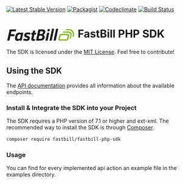[![Latest Stable Version](https://poser.pugx.org/fastbill/fastbill-php-sdk/v/stable)](https://packagist.org/packages/fastbill/fastbill-php-sdk) [![Packagist](https://img.shields.io/packagist/dt/fastbill/fastbill-php-sdk.svg)](https://packagist.org/packages/fastbill/fastbill-php-sdk) [![Codeclimate](https://api.codeclimate.com/v1/badges/08c48ce7b97c0b53a44a/maintainability)](https://codeclimate.com/github/fastbill/fastbill-php-sdk/maintainability) [![Build Status](https://travis-ci.org/fastbill/fastbill-php-sdk.svg?branch=master)](https://travis-ci.org/fastbill/fastbill-php-sdk)

# <img src="examples/theme/logo.png" height="35" align="center" /> FastBill PHP SDK

The SDK is licensed under the [MIT License](LICENSE). Feel free to contribute!

## Using the SDK

The [API documentation](https://apidocs.fastbill.com/fastbill/en/fundamentals.html#intro) provides all information about the available endpoints.

### Install & Integrate the SDK into your Project

The SDK requires a PHP version of 7.1 or higher and ext-xml. The recommended way to install the SDK is through [Composer](http://getcomposer.org).

```bash
composer require fastbill/fastbill-php-sdk
```

### Usage 
You can find for every implemented api action an example file in the examples directory. 